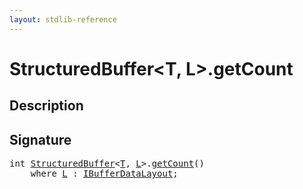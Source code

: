 ```yaml
---
layout: stdlib-reference
---
```


# StructuredBuffer\<T, L\>\.getCount

## Description





## Signature 

<pre>
<span class="code_keyword">int</span> <a href="../types/structuredbuffer-0a/index" class="code_type">StructuredBuffer</a>&lt;<a href="../types/structuredbuffer-0a/index#typeparam-T" class="code_type">T</a>, <a href="../types/structuredbuffer-0a/index#typeparam-L" class="code_type">L</a>&gt;.<a href="getcount-3">getCount</a>()
    <span class='code_keyword'>where</span> <a href="../types/structuredbuffer-0a/index#typeparam-L" class="code_type">L</a> : <a href="../interfaces/ibufferdatalayout-017b/index" class="code_type">IBufferDataLayout</a>;

</pre>

